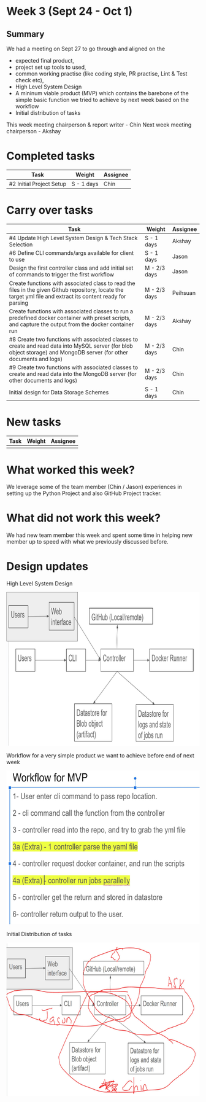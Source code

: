 # Week 3 (Sept 24 - Oct 1)

## Summary

We had a meeting on Sept 27 to go through and aligned on the

- expected final product,
- project set up tools to used,
- common working practise (like coding style, PR practise, Lint & Test check etc),
- High Level System Design
- A mininum viable product (MVP) which contains the barebone of the simple basic function we tried to achieve by next week based on the workflow
- Initial distribution of tasks

This week meeting chairperson & report writer - Chin
Next week meeting chairperson - Akshay

# Completed tasks

| Task                     | Weight     | Assignee |
| ------------------------ | ---------- | -------- |
| #2 Initial Project Setup | S - 1 days | Chin     |

# Carry over tasks

| Task                                                                                                                                                             | Weight       | Assignee |
| ---------------------------------------------------------------------------------------------------------------------------------------------------------------- | ------------ | -------- |
| #4 Update High Level System Design & Tech Stack Selection                                                                                                        | S - 1 days   | Akshay   |
| #6 Define CLI commands/args available for client to use                                                                                                          | S - 1 days   | Jason    |
| Design the first controller class and add initial set of commands to trigger the first workflow                                                                  | M - 2/3 days | Jason    |
| Create functions with associated class to read the files in the given Github repository, locate the target yml file and extract its content ready for parsing    | M - 2/3 days | Peihsuan |
| Create functions with associated classes to run a predefined docker container with preset scripts, and capture the output from the docker container run            | M - 2/3 days | Akshay   |
| #8 Create two functions with associated classes to create and read data into MySQL server (for blob object storage) and MongoDB server (for other documents and logs) | M - 2/3 days | Chin     |
| #9 Create two functions with associated classes to create and read data into the MongoDB server (for other documents and logs) | M - 2/3 days | Chin     |
| Initial design for Data Storage Schemes                                                                                                                          | S - 1 days   | Chin     |

# New tasks

| Task | Weight | Assignee |
| ---- | ------ | -------- |
|      |        |          |

# What worked this week?

We leverage some of the team member (Chin / Jason) experiences in setting up the Python Project and also GitHub Project tracker.

# What did not work this week?

We had new team member this week and spent some time in helping new member up to speed with what we previously discussed before.

# Design updates

High Level System Design

<img src="../../images/week3/high-level-system-design.JPG" alt="High Level System Design" width="600" height="400">

Workflow for a very simple product we want to achieve before end of next week

<img src="../../images/week3/mvp-work-flow.JPG" alt="Work flow for MVP this week" width="600" height="400">

Initial Distribution of tasks

<img src="../../images/week3/task_distribution.JPG" alt="Task Distribution this week" width="600" height="400">
